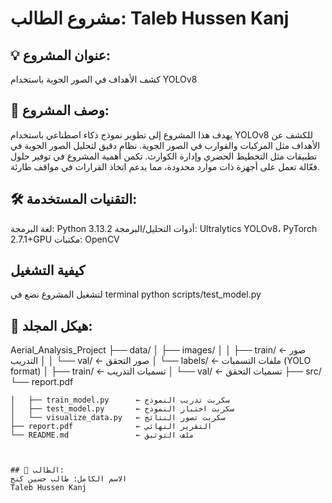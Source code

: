 
# مشروع الطالب: Taleb Hussen Kanj  
## 💡 عنوان المشروع:

كشف الأهداف في الصور الجوية باستخدام YOLOv8

## 📝 وصف المشروع:

يهدف هذا المشروع إلى تطوير نموذج ذكاء اصطناعي باستخدام YOLOv8 للكشف عن الأهداف مثل المركبات والقوارب في الصور الجوية.
نظام دقيق  لتحليل الصور الجوية في تطبيقات مثل التخطيط الحضري وإدارة الكوارث.
تكمن أهمية المشروع في توفير حلول فعّالة تعمل على أجهزة ذات موارد محدودة، مما يدعم اتخاذ القرارات في مواقف طارئة.

## 🛠️ التقنيات المستخدمة:
لغة البرمجة: Python 3.13.2
أدوات التحليل/البرمجة: Ultralytics YOLOv8، PyTorch 2.7.1+GPU
مكتبات: OpenCV

## كيفية التشغيل
لتشغيل المشروع نضع في terminal 
                                                                                                               python scripts/test_model.py

## 📁 هيكل المجلد:

 Aerial_Analysis_Project
├── data/
│   ├── images/
│   │   ├── train/          ← صور التدريب
│   │   └── val/            ← صور التحقق
│   └── labels/             ← ملفات التسميات (YOLO format)
│       ├── train/          ← تسميات التدريب
│       └── val/            ← تسميات التحقق
├── src/
└── report.pdf
```
│   ├── train_model.py      ← سكربت تدريب النموذج
│   ├── test_model.py       ← سكربت اختبار النموذج
│   └── visualize_data.py   ← سكربت تصور النتائج
├── report.pdf              ← التقرير النهائي
└── README.md               ← ملف التوثيق



## 👤 الطالب:
الاسم الكامل: طالب حسين كنج 
Taleb Hussen Kanj 
